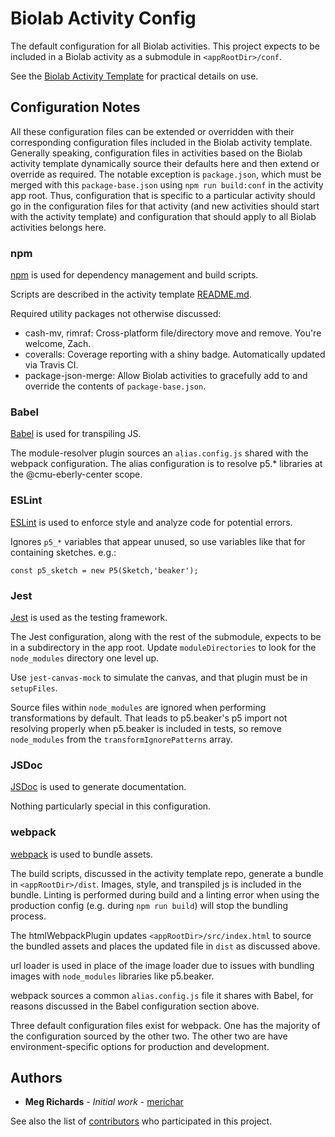 # Biolab Activity Config
The default configuration for all Biolab activities. This project expects to be included in a Biolab activity as a submodule in `<appRootDir>/conf`.

See the [Biolab Activity Template](https://github.com/CMUEberlyCenter/biolab-activity-template)
for practical details on use.

## Configuration Notes

All these configuration files can be extended or overridden with their corresponding configuration files included in the Biolab activity template. Generally speaking, configuration files in activities based on the Biolab activity template dynamically source their defaults here and then extend or override as required. The notable exception is `package.json`, which must be merged with this `package-base.json` using `npm run build:conf` in the activity app root. Thus, configuration that is specific to a particular activity should go in the configuration files for that activity (and new activities should start with the activity template) and configuration that should apply to all Biolab activities belongs here.

### npm

[npm](https://github.com/npm/cli) is used for dependency management and build scripts.

Scripts are described in the activity template [README.md](https://github.com/CMUEberlyCenter/biolab-activity-template/blob/master/README.md). 

Required utility packages not otherwise discussed:

* cash-mv, rimraf: Cross-platform file/directory move and remove. You're welcome, Zach.
* coveralls: Coverage reporting with a shiny badge. Automatically updated via Travis CI.
* package-json-merge: Allow Biolab activities to gracefully add to and override the contents of `package-base.json`.

###  Babel
[Babel](https://github.com/babel/babel) is used for transpiling JS.

The module-resolver plugin sources an `alias.config.js` shared with the webpack configuration. The alias configuration is to resolve p5.* libraries at the @cmu-eberly-center scope.

### ESLint
[ESLint](https://github.com/eslint/eslint) is used to enforce style and analyze code for potential errors.

Ignores `p5_*` variables that appear unused, so use variables like that for containing sketches. e.g.:

```
const p5_sketch = new P5(Sketch,'beaker');
```

### Jest

[Jest](https://github.com/facebook/jest) is used as the testing framework.

The Jest configuration, along with the rest of the submodule, expects to be in a subdirectory in the app root. Update `moduleDirectories` to look for the `node_modules` directory one level up.

Use `jest-canvas-mock` to simulate the canvas, and that plugin must be in `setupFiles`.

Source files within `node_modules` are ignored when performing transformations by default. That leads to p5.beaker's p5 import not resolving properly when p5.beaker is included in tests, so remove `node_modules` from the `transformIgnorePatterns` array.

### JSDoc

[JSDoc](https://github.com/jsdoc3/jsdoc) is used to generate documentation.

Nothing particularly special in this configuration.

### webpack

[webpack](https://github.com/webpack/webpack) is used to bundle assets.

The build scripts, discussed in the activity template repo, generate a bundle in `<appRootDir>/dist`. Images, style, and transpiled js is included in the bundle. Linting is performed during build and a linting error when using the production config (e.g. during `npm run build`) will stop the bundling process.

The htmlWebpackPlugin updates `<appRootDir>/src/index.html` to source the bundled assets and places the updated file in `dist` as discussed above.

url loader is used in place of the image loader due to issues with bundling images with `node_modules` libraries like p5.beaker.

webpack sources a common `alias.config.js` file it shares with Babel, for reasons discussed in the Babel configuration section above.

Three default configuration files exist for webpack. One has the majority of the configuration sourced by the other two. The other two are have environment-specific options for production and development.

## Authors

* **Meg Richards** - *Initial work* - [merichar](https://github.com/merichar)

See also the list of [contributors](https://github.com/CMUEberlyCenter/biolab-config/contributors) who participated in this project.
